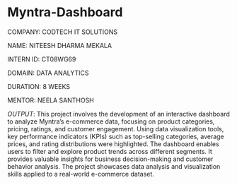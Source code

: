 # Myntra-Dashboard

COMPANY: CODTECH IT SOLUTIONS

NAME: NITEESH DHARMA MEKALA

INTERN ID: CT08WG69

DOMAIN: DATA ANALYTICS

DURATION: 8 WEEKS

MENTOR: NEELA SANTHOSH

*OUTPUT*:
        This project involves the development of an interactive dashboard to analyze Myntra’s e-commerce data, focusing on product categories, pricing, ratings, and customer engagement. Using data visualization tools, key performance indicators (KPIs) such as top-selling categories, average prices, and rating distributions were highlighted. The dashboard enables users to filter and explore product trends across different segments. It provides valuable insights for business decision-making and customer behavior analysis. The project showcases data analysis and visualization skills applied to a real-world e-commerce dataset.

        
